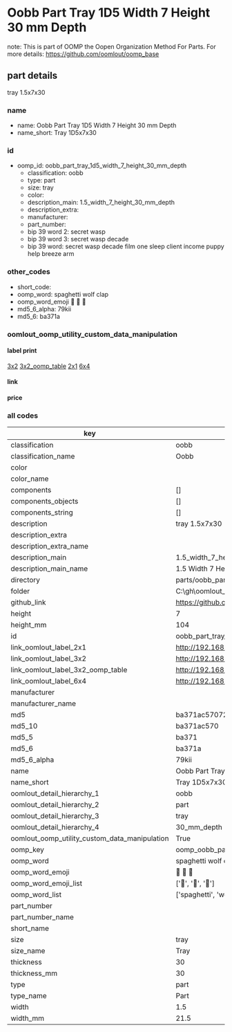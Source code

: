 # Oobb Part Tray 1D5 Width 7 Height 30 mm Depth  

note: This is part of OOMP the Oopen Organization Method For Parts. For more details: https://github.com/oomlout/oomp_base

##  part details
  



tray 1.5x7x30



### name
* name: Oobb Part Tray 1D5 Width 7 Height 30 mm Depth
* name_short: Tray 1D5x7x30 
### id
* oomp_id: oobb_part_tray_1d5_width_7_height_30_mm_depth
  * classification: oobb
  * type: part
  * size: tray
  * color: 
  * description_main: 1.5_width_7_height_30_mm_depth
  * description_extra: 
  * manufacturer: 
  * part_number: 
  * bip 39 word 2: secret wasp
  * bip 39 word 3: secret wasp decade
  * bip 39 word: secret wasp decade film one sleep client income puppy help breeze arm

### other_codes
* short_code: 
* oomp_word: spaghetti wolf clap
* oomp_word_emoji :spaghetti: :wolf: :clap:
* md5_6_alpha: 79kii
* md5_6: ba371a






### oomlout_oomp_utility_custom_data_manipulation
#### label print
[3x2](http://192.168.1.245:1112/?label=oomp%2079kii)
[3x2_oomp_table](http://192.168.1.108:1112/?label=oomp%2079kii)
[2x1](http://192.168.1.242:1112/?label=oomp%2079kii)
[6x4](http://192.168.1.55:1112/?label=oomp%2079kii)    

#### link

                              

#### price







### all codes 
| key | value |  
| --- | --- |  
| classification | oobb |  
| classification_name | Oobb |  
| color |  |  
| color_name |  |  
| components | [] |  
| components_objects | [] |  
| components_string | [] |  
| description | tray 1.5x7x30 |  
| description_extra |  |  
| description_extra_name |  |  
| description_main | 1.5_width_7_height_30_mm_depth |  
| description_main_name | 1.5 Width 7 Height 30 mm Depth |  
| directory | parts/oobb_part_tray_1d5_width_7_height_30_mm_depth |  
| folder | C:\gh\oomlout_oobb_version_4_generated_parts\parts\oobb_part_tray_1d5_width_7_height_30_mm_depth |  
| github_link | https://github.com/oomlout/oomlout_oomp_part_src/tree/main/parts/oobb_part_tray_1d5_width_7_height_30_mm_depth |  
| height | 7 |  
| height_mm | 104 |  
| id | oobb_part_tray_1d5_width_7_height_30_mm_depth |  
| link_oomlout_label_2x1 | http://192.168.1.242:1112/?label=oomp%2079kii |  
| link_oomlout_label_3x2 | http://192.168.1.245:1112/?label=oomp%2079kii |  
| link_oomlout_label_3x2_oomp_table | http://192.168.1.108:1112/?label=oomp%2079kii |  
| link_oomlout_label_6x4 | http://192.168.1.55:1112/?label=oomp%2079kii |  
| manufacturer |  |  
| manufacturer_name |  |  
| md5 | ba371ac57072855b2ccd5564713de614 |  
| md5_10 | ba371ac570 |  
| md5_5 | ba371 |  
| md5_6 | ba371a |  
| md5_6_alpha | 79kii |  
| name | Oobb Part Tray 1D5 Width 7 Height 30 mm Depth |  
| name_short | Tray 1D5x7x30  |  
| oomlout_detail_hierarchy_1 | oobb |  
| oomlout_detail_hierarchy_2 | part |  
| oomlout_detail_hierarchy_3 | tray |  
| oomlout_detail_hierarchy_4 | 30_mm_depth |  
| oomlout_oomp_utility_custom_data_manipulation | True |  
| oomp_key | oomp_oobb_part_tray_1d5_width_7_height_30_mm_depth |  
| oomp_word | spaghetti wolf clap |  
| oomp_word_emoji | :spaghetti: :wolf: :clap: |  
| oomp_word_emoji_list | [':spaghetti:', ':wolf:', ':clap:'] |  
| oomp_word_list | ['spaghetti', 'wolf', 'clap'] |  
| part_number |  |  
| part_number_name |  |  
| short_name |  |  
| size | tray |  
| size_name | Tray |  
| thickness | 30 |  
| thickness_mm | 30 |  
| type | part |  
| type_name | Part |  
| width | 1.5 |  
| width_mm | 21.5 |  
